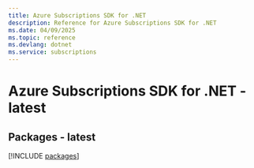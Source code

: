 ```yaml
---
title: Azure Subscriptions SDK for .NET
description: Reference for Azure Subscriptions SDK for .NET
ms.date: 04/09/2025
ms.topic: reference
ms.devlang: dotnet
ms.service: subscriptions
---
```

# Azure Subscriptions SDK for .NET - latest
## Packages - latest
[!INCLUDE [packages](subscriptions-index.md)]